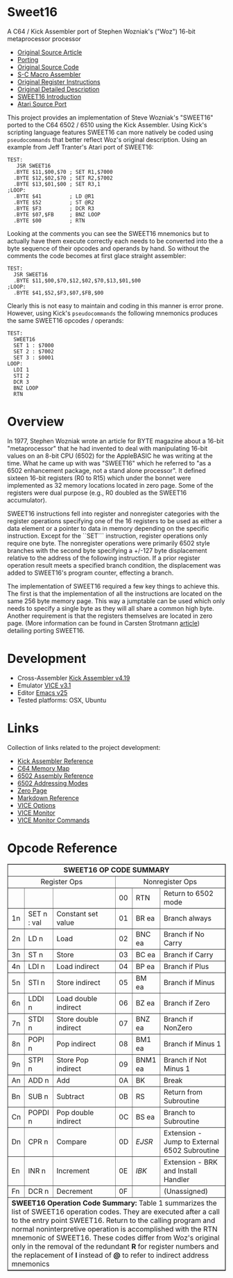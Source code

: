 # Sweet16
A C64 / Kick Assembler port of Stephen Wozniak's ("Woz") 16-bit metaprocessor processor
- [Original Source Article](http://amigan.1emu.net/kolsen/programming/sweet16.html)
- [Porting](http://www.6502.org/source/interpreters/sweet16.htm)
- [Original Source Code](http://www.6502.org/source/interpreters/sweet16.htm#The_Story_of_Sweet_Sixteen)
- [S-C Macro Assembler](http://www.6502.org/source/interpreters/sweet16.htm#Sweet_16_S_C_Macro_Assembler_Tex)
- [Original Register Instructions](http://www.6502.org/source/interpreters/sweet16.htm#Register_Instructions_)
- [Original Detailed Description](http://www.6502.org/source/interpreters/sweet16.htm#SWEET_16_A_Pseudo_16_Bit_Micropr)
- [SWEET16 Introduction](http://www.6502.org/source/interpreters/sweet16.htm#SWEET_16_INTRODUCTION)
- [Atari Source Port](https://github.com/jefftranter/6502/blob/master/asm/sweet16/sweet16.s)

This project provides an implementation of Steve Wozniak's "SWEET16" ported to the C64 6502 / 6510 using the Kick Assembler.   Using Kick's scripting language features SWEET16 can more natively be coded using ```pseudocommands``` that better reflect Woz's original description.  Using an example from Jeff Tranter's Atari port of SWEET16:

```
TEST:
   JSR SWEET16
  .BYTE $11,$00,$70 ; SET R1,$7000
  .BYTE $12,$02,$70 ; SET R2,$7002
  .BYTE $13,$01,$00 ; SET R3,1
;LOOP:
  .BYTE $41         ; LD @R1
  .BYTE $52         ; ST @R2
  .BYTE $F3         ; DCR R3
  .BYTE $07,$FB     ; BNZ LOOP
  .BYTE $00         ; RTN
```

Looking at the comments you can see the SWEET16 mnemonics but to actually have them execute correctly each needs to be converted into the a byte sequence of their opcodes and operands by hand.  So without the comments the code becomes at first glace straight assembler:

```
TEST:
  JSR SWEET16
  .BYTE $11,$00,$70,$12,$02,$70,$13,$01,$00
;LOOP:
  .BYTE $41,$52,$F3,$07,$FB,$00
```

Clearly this is not easy to maintain and coding in this manner is error prone.   However, using Kick's ```pseudocommands``` the following mnemonics produces the same SWEET16 opcodes / operands:

```
TEST:
  SWEET16
  SET 1 : $7000
  SET 2 : $7002
  SET 3 : $0001
LOOP:
  LDI 1
  STI 2
  DCR 3
  BNZ LOOP
  RTN
```

# Overview
In 1977, Stephen Wozniak wrote an article for BYTE magazine about a 16-bit "metaprocessor" that he had invented to deal with manipulating 16-bit values on an 8-bit CPU (6502) for the AppleBASIC he was writing at the time.  What he came up with was "SWEET16"  which he referred to "as a 6502 enhancement package, not a stand alone processor".  It defined sixteen 16-bit registers (R0 to R15) which under the bonnet were implemented as 32 memory locations located in zero page. Some of the registers were dual purpose (e.g., R0 doubled as the SWEET16 accumulator).  

SWEET16 instructions fell into register and nonregister categories with the register operations specifying one of the 16 registers to be used as either a data element or a pointer to data in memory depending on the specific instruction.  Except for the ``SET``` instruction, register operations only require one byte. The nonregister operations were primarily 6502 style branches with the second byte specifying a +/-127 byte displacement relative to the address of the following instruction. If a prior register operation result meets a specified branch condition, the displacement was added to SWEET16's program counter, effecting a branch.

The implementation of SWEET16 required a few key things to achieve this.   The first is that the implementation of all the instructions are located on the same 256 byte memory page.  This way a jumptable can be used which only needs to specify a single byte as they will all share a common high byte.  Another requirement is that the registers themselves are located in zero page.  (More information can be found in Carsten Strotmann [article](http://www.6502.org/source/interpreters/sweet16.htm)) detailing porting SWEET16.


# Development
- Cross-Assembler [Kick Assembler v4.19](http://www.theweb.dk/KickAssembler/Main.html#frontpage)
- Emulator [VICE v3.1](http://vice-emu.sourceforge.net/)
- Editor [Emacs v25](https://www.gnu.org/software/emacs/)
- Tested platforms: OSX, Ubuntu

# Links
Collection of links related to the project development:
 - [Kick Assembler Reference](http://www.theweb.dk/KickAssembler/webhelp/content/cpt_Introduction.html)
 - [C64 Memory Map](http://sta.c64.org/cbm64mem.html)
 - [6502 Assembly Reference](http://www.obelisk.me.uk/6502/reference.html)
 - [6502 Addressing Modes](http://www.obelisk.me.uk/6502/addressing.html)
 - [Zero Page](https://www.c64-wiki.com/wiki/Zeropage)
 - [Markdown Reference](https://github.com/adam-p/markdown-here/wiki/Markdown-Cheatsheet)
 - [VICE Options](https://github.com/rjanicek/vice.js/blob/master/vice-options.md)
 - [VICE Monitor](http://codebase64.org/doku.php?id=base:using_the_vice_monitor)
 - [VICE Monitor Commands](http://vice-emu.sourceforge.net/vice_12.html#SEC290)
 
# Opcode Reference

<table width="100%" border="">
<tbody><tr><td align="center" colspan="6"><b>SWEET16 OP CODE SUMMARY</b></td></tr>
<tr><td align="center" width="50%" colspan="3">Register Ops</td><td align="center" width="50%" colspan="3">Nonregister Ops</td></tr>
<tr><td width="5%">&nbsp;</td><td width="12%">&nbsp;</td><td width="33%">&nbsp;</td><td width="5%">00</td><td width="12%">RTN</td><td width="33%">Return to 6502 mode</td></tr>
<tr><td>1n</td><td>SET n : val</td><td>Constant set value</td><td>01</td><td>BR ea</td><td>Branch always</td></tr>
<tr><td>2n</td><td>LD n</td><td>Load</td><td>02</td><td>BNC ea</td><td>Branch if No Carry</td></tr>
<tr><td>3n</td><td>ST n</td><td>Store</td><td>03</td><td>BC ea</td><td>Branch if Carry</td></tr>
<tr><td>4n</td><td>LDI n</td><td>Load indirect</td><td>04</td><td>BP ea</td><td>Branch if Plus</td></tr>
<tr><td>5n</td><td>STI n</td><td>Store indirect</td><td>05</td><td>BM ea</td><td>Branch if Minus</td></tr>
<tr><td>6n</td><td>LDDI n</td><td>Load double indirect</td><td>06</td><td>BZ ea</td><td>Branch if Zero</td></tr>
<tr><td>7n</td><td>STDI n</td><td>Store double indirect</td><td>07</td><td>BNZ ea</td><td>Branch if NonZero</td></tr>
<tr><td>8n</td><td>POPI n</td><td>Pop indirect</td><td>08</td><td>BM1 ea</td><td>Branch if Minus 1</td></tr>
<tr><td>9n</td><td>STPI n</td><td>Store Pop indirect</td><td>09</td><td>BNM1 ea</td><td>Branch if Not Minus 1</td></tr>
<tr><td>An</td><td>ADD n</td><td>Add</td><td>0A</td><td>BK</td><td>Break</td></tr>
<tr><td>Bn</td><td>SUB n</td><td>Subtract</td><td>0B</td><td>RS</td><td>Return from Subroutine</td></tr>
<tr><td>Cn</td><td>POPDI n</td><td>Pop double indirect</td><td>0C</td><td>BS ea</td><td>Branch to Subroutine</td></tr>
<tr><td>Dn</td><td>CPR n</td><td>Compare</td><td>0D</td><td><i>EJSR</i></td><td>Extension - Jump to External 6502 Subroutine</td></tr>
<tr><td>En</td><td>INR n</td><td>Increment</td><td>0E</td><td><i>IBK</i></td><td>Extension - BRK and Install Handler</td></tr>
<tr><td>Fn</td><td>DCR n</td><td>Decrement</td><td>0F</td><td>&nbsp;</td><td>(Unassigned)</td></tr>
<tr><td colspan="6"><b>SWEET16 Operation Code Summary:</b> Table 1 summarizes the list of SWEET16 operation codes.  They are executed after a call to the entry point SWEET16.  Return to the calling program and normal noninterpretive operation is accomplished with the RTN mnemonic of SWEET16.  These codes differ from Woz's original only in the removal of the redundant <b>R</b> for register numbers and the replacement of <b>I</b> instead of <b>@</b> to refer to indirect address mnemonics</td></tr>
</tbody></table>
